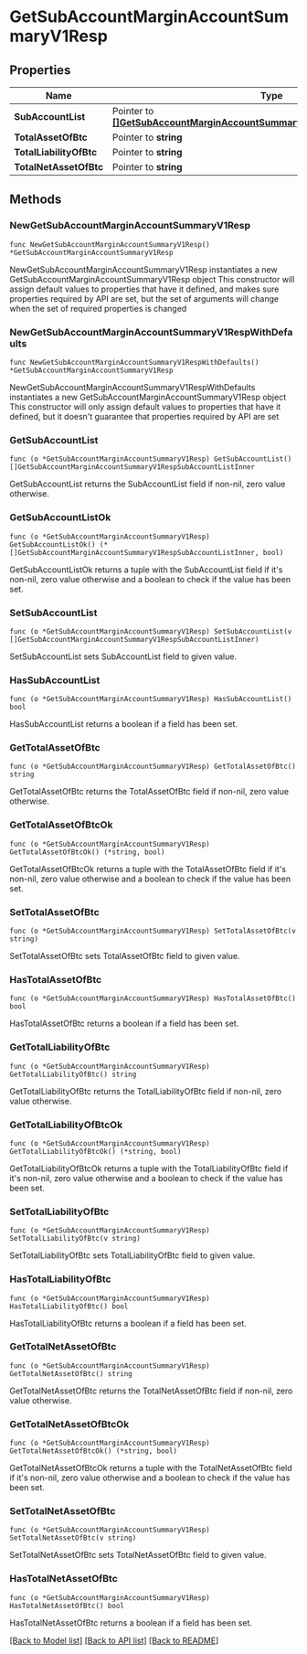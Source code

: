 # GetSubAccountMarginAccountSummaryV1Resp

## Properties

Name | Type | Description | Notes
------------ | ------------- | ------------- | -------------
**SubAccountList** | Pointer to [**[]GetSubAccountMarginAccountSummaryV1RespSubAccountListInner**](GetSubAccountMarginAccountSummaryV1RespSubAccountListInner.md) |  | [optional] 
**TotalAssetOfBtc** | Pointer to **string** |  | [optional] 
**TotalLiabilityOfBtc** | Pointer to **string** |  | [optional] 
**TotalNetAssetOfBtc** | Pointer to **string** |  | [optional] 

## Methods

### NewGetSubAccountMarginAccountSummaryV1Resp

`func NewGetSubAccountMarginAccountSummaryV1Resp() *GetSubAccountMarginAccountSummaryV1Resp`

NewGetSubAccountMarginAccountSummaryV1Resp instantiates a new GetSubAccountMarginAccountSummaryV1Resp object
This constructor will assign default values to properties that have it defined,
and makes sure properties required by API are set, but the set of arguments
will change when the set of required properties is changed

### NewGetSubAccountMarginAccountSummaryV1RespWithDefaults

`func NewGetSubAccountMarginAccountSummaryV1RespWithDefaults() *GetSubAccountMarginAccountSummaryV1Resp`

NewGetSubAccountMarginAccountSummaryV1RespWithDefaults instantiates a new GetSubAccountMarginAccountSummaryV1Resp object
This constructor will only assign default values to properties that have it defined,
but it doesn't guarantee that properties required by API are set

### GetSubAccountList

`func (o *GetSubAccountMarginAccountSummaryV1Resp) GetSubAccountList() []GetSubAccountMarginAccountSummaryV1RespSubAccountListInner`

GetSubAccountList returns the SubAccountList field if non-nil, zero value otherwise.

### GetSubAccountListOk

`func (o *GetSubAccountMarginAccountSummaryV1Resp) GetSubAccountListOk() (*[]GetSubAccountMarginAccountSummaryV1RespSubAccountListInner, bool)`

GetSubAccountListOk returns a tuple with the SubAccountList field if it's non-nil, zero value otherwise
and a boolean to check if the value has been set.

### SetSubAccountList

`func (o *GetSubAccountMarginAccountSummaryV1Resp) SetSubAccountList(v []GetSubAccountMarginAccountSummaryV1RespSubAccountListInner)`

SetSubAccountList sets SubAccountList field to given value.

### HasSubAccountList

`func (o *GetSubAccountMarginAccountSummaryV1Resp) HasSubAccountList() bool`

HasSubAccountList returns a boolean if a field has been set.

### GetTotalAssetOfBtc

`func (o *GetSubAccountMarginAccountSummaryV1Resp) GetTotalAssetOfBtc() string`

GetTotalAssetOfBtc returns the TotalAssetOfBtc field if non-nil, zero value otherwise.

### GetTotalAssetOfBtcOk

`func (o *GetSubAccountMarginAccountSummaryV1Resp) GetTotalAssetOfBtcOk() (*string, bool)`

GetTotalAssetOfBtcOk returns a tuple with the TotalAssetOfBtc field if it's non-nil, zero value otherwise
and a boolean to check if the value has been set.

### SetTotalAssetOfBtc

`func (o *GetSubAccountMarginAccountSummaryV1Resp) SetTotalAssetOfBtc(v string)`

SetTotalAssetOfBtc sets TotalAssetOfBtc field to given value.

### HasTotalAssetOfBtc

`func (o *GetSubAccountMarginAccountSummaryV1Resp) HasTotalAssetOfBtc() bool`

HasTotalAssetOfBtc returns a boolean if a field has been set.

### GetTotalLiabilityOfBtc

`func (o *GetSubAccountMarginAccountSummaryV1Resp) GetTotalLiabilityOfBtc() string`

GetTotalLiabilityOfBtc returns the TotalLiabilityOfBtc field if non-nil, zero value otherwise.

### GetTotalLiabilityOfBtcOk

`func (o *GetSubAccountMarginAccountSummaryV1Resp) GetTotalLiabilityOfBtcOk() (*string, bool)`

GetTotalLiabilityOfBtcOk returns a tuple with the TotalLiabilityOfBtc field if it's non-nil, zero value otherwise
and a boolean to check if the value has been set.

### SetTotalLiabilityOfBtc

`func (o *GetSubAccountMarginAccountSummaryV1Resp) SetTotalLiabilityOfBtc(v string)`

SetTotalLiabilityOfBtc sets TotalLiabilityOfBtc field to given value.

### HasTotalLiabilityOfBtc

`func (o *GetSubAccountMarginAccountSummaryV1Resp) HasTotalLiabilityOfBtc() bool`

HasTotalLiabilityOfBtc returns a boolean if a field has been set.

### GetTotalNetAssetOfBtc

`func (o *GetSubAccountMarginAccountSummaryV1Resp) GetTotalNetAssetOfBtc() string`

GetTotalNetAssetOfBtc returns the TotalNetAssetOfBtc field if non-nil, zero value otherwise.

### GetTotalNetAssetOfBtcOk

`func (o *GetSubAccountMarginAccountSummaryV1Resp) GetTotalNetAssetOfBtcOk() (*string, bool)`

GetTotalNetAssetOfBtcOk returns a tuple with the TotalNetAssetOfBtc field if it's non-nil, zero value otherwise
and a boolean to check if the value has been set.

### SetTotalNetAssetOfBtc

`func (o *GetSubAccountMarginAccountSummaryV1Resp) SetTotalNetAssetOfBtc(v string)`

SetTotalNetAssetOfBtc sets TotalNetAssetOfBtc field to given value.

### HasTotalNetAssetOfBtc

`func (o *GetSubAccountMarginAccountSummaryV1Resp) HasTotalNetAssetOfBtc() bool`

HasTotalNetAssetOfBtc returns a boolean if a field has been set.


[[Back to Model list]](../README.md#documentation-for-models) [[Back to API list]](../README.md#documentation-for-api-endpoints) [[Back to README]](../README.md)


